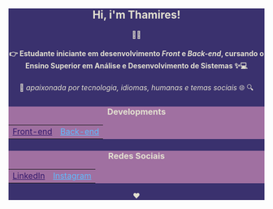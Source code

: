 <center style="background-color:#3A316E; color:#E2DFD0;"><h2>Hi, i'm Thamires!</h2>👋😊


#### 👉 Estudante iniciante em desenvolvimento _Front_ e _Back-end_, cursando o Ensino Superior em Análise e Desenvolvimento de Sistemas ✨💻

🖤 *apaixonada por tecnologia, idiomas, humanas e temas sociais* 🌐 🔍

<center style="background-color:#A070A1;color:#E2DFD0"><h3>Developments
<table>
    <tr>
        <td><a style="color:#33186B;" href="https://cursos.alura.com.br/user/
        rodriguestt">Front-end</a></td>
        <td><a style="color:#5FBDFF"; href="https://www.dio.me/users/sonicro13"> Back-end</h3></a></td>
    </tr>
</table>
</center>

<center style="background-color:#A070A1; color:#E2DFD0"><h3>Redes Sociais
<table>
    <tr>
        <td><a style="color:#33186B;" href="https://linkedin.com/in/rodriguest">LinkedIn</a></td>
        <td><a style="color:#5FBDFF;" href="https://instagram.com/samidelucc"> Instagram</a></td>
    </tr>
</table>
</center>
♥
</center>




<!-- para fazer bloco de codigo, basta colocar crase 3x no inicio e 3x no final 
cor #4D3664-->



